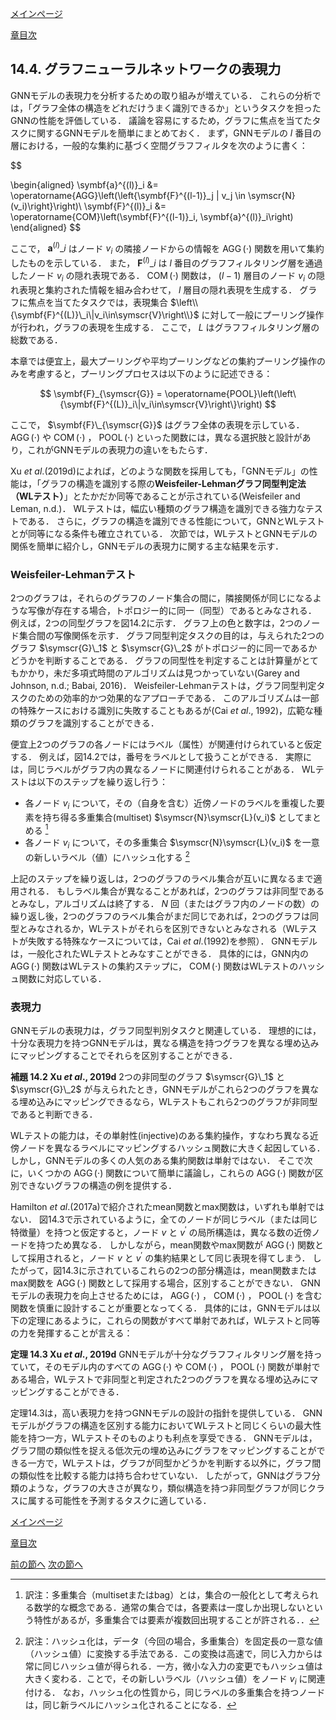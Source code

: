 [メインページ](../../index.markdown)

[章目次](./chap14.md)
## 14.4. グラフニューラルネットワークの表現力

GNNモデルの表現力を分析するための取り組みが増えている． これらの分析では，「グラフ全体の構造をどれだけうまく識別できるか」というタスクを担ったGNNの性能を評価している． 議論を容易にするため，グラフに焦点を当てたタスクに関するGNNモデルを簡単にまとめておく． まず，GNNモデルの $l$ 番目の層における，一般的な集約に基づく空間グラフフィルタを次のように書く：  

$$

\begin{aligned}
    \symbf{a}^{(l)}_i &= \operatorname{AGG}\left(\left\{\symbf{F}^{(l-1)}_j \| v_j \in \symscr{N}(v_i)\right\}\right)\\
    \symbf{F}^{(l)}_i &= \operatorname{COM}\left(\symbf{F}^{(l-1)}_i, \symbf{a}^{(l)}_i\right)
\end{aligned}
$$

  ここで， $\symbf{a}^{(l)}\_i$ はノード $v_i$ の隣接ノードからの情報を $\operatorname{AGG}(\cdot)$ 関数を用いて集約したものを示している． また， $\symbf{F}^{(l)}\_i$ は $l$ 番目のグラフフィルタリング層を通過したノード $v_i$ の隠れ表現である．  $\operatorname{COM}(\cdot)$ 関数は， $(l-1)$ 層目のノード $v_i$ の隠れ表現と集約された情報を組み合わせて， $l$ 層目の隠れ表現を生成する． グラフに焦点を当てたタスクでは，表現集合 $\left\\{\symbf{F}^{(L)}\_i\|v_i\in\symscr{V}\right\\}$ に対して一般にプーリング操作が行われ，グラフの表現を生成する． ここで， $L$ はグラフフィルタリング層の総数である．

本章では便宜上，最大プーリングや平均プーリングなどの集約プーリング操作のみを考慮すると，プーリングプロセスは以下のように記述できる：  

$$
 \symbf{F}_{\symscr{G}} = \operatorname{POOL}\left(\left\{\symbf{F}^{(L)}_i\|v_i\in\symscr{V}\right\}\right) $$


  ここで， $\symbf{F}\_{\symscr{G}}$ はグラフ全体の表現を示している．  $\operatorname{AGG}(\cdot)$ や $\operatorname{COM}(\cdot)$ ， $\operatorname{POOL}(\cdot)$ といった関数には，異なる選択肢と設計があり，これがGNNモデルの表現力の違いをもたらす．

Xu *et al*.(2019d)によれば，どのような関数を採用しても，「GNNモデル」の性能は，「グラフの構造を識別する際の**Weisfeiler-Lehmanグラフ同型判定法（WLテスト）**」とたかだか同等であることが示されている(Weisfeiler and Leman, n.d.)． WLテストは，幅広い種類のグラフ構造を識別できる強力なテストである． さらに，グラフの構造を識別できる性能について，GNNとWLテストとが同等になる条件も確立されている． 次節では，WLテストとGNNモデルの関係を簡単に紹介し，GNNモデルの表現力に関する主な結果を示す．

### Weisfeiler-Lehmanテスト

2つのグラフは，それらのグラフのノード集合の間に，隣接関係が同じになるような写像が存在する場合，トポロジー的に同一（同型）であるとみなされる． 例えば，2つの同型グラフを図14.2に示す． グラフ上の色と数字は，2つのノード集合間の写像関係を示す． グラフ同型判定タスクの目的は，与えられた2つのグラフ $\symscr{G}\_1$ と $\symscr{G}\_2$ がトポロジー的に同一であるかどうかを判断することである． グラフの同型性を判定することは計算量がとてもかかり，未だ多項式時間のアルゴリズムは見つかっていない(Garey and Johnson, n.d.; Babai, 2016)． Weisfeiler-Lehmanテストは，グラフ同型判定タスクのための効率的かつ効果的なアプローチである． このアルゴリズムは一部の特殊ケースにおける識別に失敗することもあるが(Cai *et al*., 1992)，広範な種類のグラフを識別することができる．

便宜上2つのグラフの各ノードにはラベル（属性）が関連付けられていると仮定する． 例えば，図14.2では，番号をラベルとして扱うことができる． 実際には，同じラベルがグラフ内の異なるノードに関連付けられることがある． WLテストは以下のステップを繰り返し行う：

-   各ノード $v_i$ について，その（自身を含む）近傍ノードのラベルを重複した要素を持ち得る多重集合(multiset) $\symscr{N}\symscr{L}(v_i)$ としてまとめる [^3]
    [^3]: 訳注：多重集合（multisetまたはbag）とは，集合の一般化として考えられる数学的な概念である．通常の集合では，各要素は一度しか出現しないという特性があるが，多重集合では要素が複数回出現することが許される．．

-   各ノード $v_i$ について，その多重集合 $\symscr{N}\symscr{L}(v_i)$ を一意の新しいラベル（値）にハッシュ化する [^4]
    [^4]: 訳注：ハッシュ化は，データ（今回の場合，多重集合）を固定長の一意な値（ハッシュ値）に変換する手法である．この変換は高速で，同じ入力からは常に同じハッシュ値が得られる．一方，微小な入力の変更でもハッシュ値は大きく変わる．ことで，その新しいラベル（ハッシュ値）をノード $v_i$ に関連付ける． なお，ハッシュ化の性質から，同じラベルの多重集合を持つノードは，同じ新ラベルにハッシュ化されることになる．

上記のステップを繰り返しは，2つのグラフのラベル集合が互いに異なるまで適用される． もしラベル集合が異なることがあれば，2つのグラフは非同型であるとみなし，アルゴリズムは終了する．  $N$ 回（またはグラフ内のノードの数）の繰り返し後，2つのグラフのラベル集合がまだ同じであれば，2つのグラフは同型とみなされるか，WLテストがそれらを区別できないとみなされる（WLテストが失敗する特殊なケースについては，Cai *et al*.(1992)を参照）． GNNモデルは，一般化されたWLテストとみなすことができる． 具体的には，GNN内の $\operatorname{AGG}(\cdot)$ 関数はWLテストの集約ステップに， $\operatorname{COM}(\cdot)$ 関数はWLテストのハッシュ関数に対応している．

### 表現力

GNNモデルの表現力は，グラフ同型判別タスクと関連している． 理想的には，十分な表現力を持つGNNモデルは，異なる構造を持つグラフを異なる埋め込みにマッピングすることでそれらを区別することができる． 
<div class="lem">
 
<strong>補題 14.2 Xu *et al*., 2019d</strong>
 2つの非同型のグラフ $\symscr{G}\_1$ と $\symscr{G}\_2$ が与えられたとき，GNNモデルがこれら2つのグラフを異なる埋め込みにマッピングできるなら，WLテストもこれら2つのグラフが非同型であると判断できる． 
</div>


WLテストの能力は，その単射性(injective)のある集約操作，すなわち異なる近傍ノードを異なるラベルにマッピングするハッシュ関数に大きく起因している． しかし，GNNモデルの多くの人気のある集約関数は単射ではない． そこで次に，いくつかの $\operatorname{AGG}(\cdot)$ 関数について簡単に議論し，これらの $\operatorname{AGG}(\cdot)$ 関数が区別できないグラフの構造の例を提供する．

Hamilton *et al*.(2017a)で紹介されたmean関数とmax関数は，いずれも単射ではない． 図14.3で示されているように，全てのノードが同じラベル（または同じ特徴量）を持つと仮定すると，ノード $v$ と $v^{\prime}$ の局所構造は，異なる数の近傍ノードを持つため異なる． しかしながら，mean関数やmax関数が $\operatorname{AGG}(\cdot)$ 関数として採用されると，ノード $v$ と $v^{\prime}$ の集約結果として同じ表現を得てしまう． したがって，図14.3に示されているこれらの2つの部分構造は，mean関数またはmax関数を $\operatorname{AGG}(\cdot)$ 関数として採用する場合，区別することができない． GNNモデルの表現力を向上させるためには， $\operatorname{AGG}(\cdot)$ ， $\operatorname{COM}(\cdot)$ ， $\operatorname{POOL}(\cdot)$ を含む関数を慎重に設計することが重要となってくる． 具体的には，GNNモデルは以下の定理にあるように，これらの関数がすべて単射であれば，WLテストと同等の力を発揮することが言える： 
<div class="theorem">
 
<strong>定理 14.3 Xu *et al*., 2019d</strong>
 GNNモデルが十分なグラフフィルタリング層を持っていて，そのモデル内のすべての $\operatorname{AGG}(\cdot)$ や $\operatorname{COM}(\cdot)$ ， $\operatorname{POOL}(\cdot)$ 関数が単射である場合，WLテストで非同型と判定された2つのグラフを異なる埋め込みにマッピングすることができる． 
</div>


定理14.3は，高い表現力を持つGNNモデルの設計の指針を提供している． GNNモデルがグラフの構造を区別する能力においてWLテストと同じくらいの最大性能を持つ一方，WLテストそのものよりも利点を享受できる． GNNモデルは，グラフ間の類似性を捉える低次元の埋め込みにグラフをマッピングすることができる一方で，WLテストは，グラフが同型かどうかを判断する以外に，グラフ間の類似性を比較する能力は持ち合わせていない． したがって，GNNはグラフ分類のような，グラフの大きさが異なり，類似構造を持つ非同型グラフが同じクラスに属する可能性を予測するタスクに適している．


[メインページ](../../index.markdown)

[章目次](./chap14.md)

[前の節へ](./subsection_03.md) [次の節へ](./subsection_05.md)


